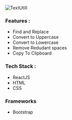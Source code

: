 ![TextUtill](https://user-images.githubusercontent.com/77090657/192954269-b92dfa94-3ea1-402a-9dae-9f7210b466a3.png)

### Features :
  - Find and Replace
  - Convert to Uppercase
  - Convert to Lowercase
  - Remove Redudant spaces
  - Copy To Clipboard

### Tech Stack :
  - ReactJS
  - HTML
  - CSS
 
 ### Frameworks
  - Bootstrap
